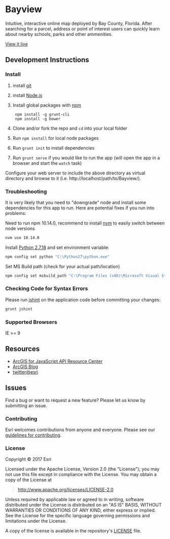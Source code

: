 # Bayview

Intuitive, interactive online map deployed by Bay County, Florida. After searching for a parcel, address or point of interest users can quickly learn about nearby schools, parks and other ammenities.

[View it live](http://gis.baycountyfl.gov/bayview/)

## Development Instructions

### Install

1. install [git](https://git-scm.com/)
2. install [Node.js](https://nodejs.org/)
3. Install global packages with [npm](https://www.npmjs.com)

        npm install -g grunt-cli
        npm install -g bower

4. Clone and/or fork the repo and `cd` into your local folder
5. Run `npm install` for local node packages
6. Run `grunt init` to install dependencies
7. Run `grunt serve` if you would like to run the app (will open the app in a browser and start the `watch` task)

Configure your web server to include the above directory as virtual directory and browse to it (i.e. http://localhost/path/to/Bayview/).

### Troubleshooting
It is very likely that you need to "downgrade" node and install some dependencies for this app to run. Here are potential fixes if you run into problems:

Need to run npm 10.14.0, recommend to install [nvm](https://github.com/coreybutler/nvm-windows/releases) to easily switch between node versions
```bash
nvm use 10.14.0
```

Install [Python 2.7.18](https://www.python.org/downloads/release/python-2718/) and set environment variable:
```bash
npm config set python "C:\Python27\python.exe"
```

Set MS Build path (check for your actual path/location)
```bash
npm config set msbuild_path "C:\Program Files (x86)\Microsoft Visual Studio\2019\BuildTools\MSBuild\Current\Bin\MSBuild.exe" -g
```

### Checking Code for Syntax Errors

Please run [jshint](http://jshint.com/) on the application code before committing your changes:

```bash
grunt jshint
```

### Supported Browsers

IE >= 9

## Resources

* [ArcGIS for JavaScript API Resource Center](https://developers.arcgis.com/javascript/3/)
* [ArcGIS Blog](http://blogs.esri.com/esri/arcgis/)
* [twitter@esri](http://twitter.com/esri)

## Issues

Find a bug or want to request a new feature?  Please let us know by submitting an issue.

### Contributing

Esri welcomes contributions from anyone and everyone. Please see our [guidelines for contributing](https://github.com/Esri/contributing/blob/master/CONTRIBUTING.md).

### License

Copyright &copy; 2017 Esri

Licensed under the Apache License, Version 2.0 (the "License");
you may not use this file except in compliance with the License.
You may obtain a copy of the License at

> http://www.apache.org/licenses/LICENSE-2.0

Unless required by applicable law or agreed to in writing, software
distributed under the License is distributed on an "AS IS" BASIS,
WITHOUT WARRANTIES OR CONDITIONS OF ANY KIND, either express or implied.
See the License for the specific language governing permissions and
limitations under the License.

A copy of the license is available in the repository's [LICENSE](./LICENSE) file.

